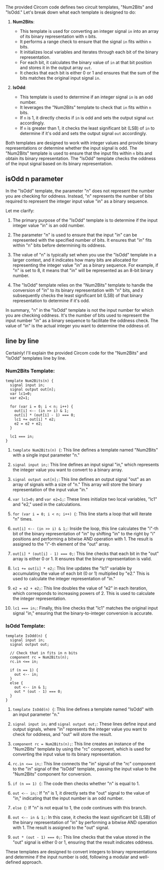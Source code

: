 The provided Circom code defines two circuit templates, "Num2Bits" and "IsOdd." Let's break down what each template is designed to do:

1. **Num2Bits**:
   - This template is used for converting an integer signal `in` into an array of its binary representation with `n` bits.
   - It performs a range check to ensure that the signal `in` fits within `n` bits.
   - It initializes local variables and iterates through each bit of the binary representation.
   - For each bit, it calculates the binary value of `in` at that bit position and stores it in the output array `out`.
   - It checks that each bit is either 0 or 1 and ensures that the sum of the bits matches the original input signal `in`.

2. **IsOdd**:
   - This template is used to determine if an integer signal `in` is an odd number.
   - It leverages the "Num2Bits" template to check that `in` fits within `n` bits.
   - If `n` is 1, it directly checks if `in` is odd and sets the output signal `out` accordingly.
   - If `n` is greater than 1, it checks the least significant bit (LSB) of `in` to determine if it's odd and sets the output signal `out` accordingly.

Both templates are designed to work with integer values and provide binary representations or determine whether the input signal is odd. The "Num2Bits" template is used to ensure that the input fits within `n` bits and obtain its binary representation. The "IsOdd" template checks the oddness of the input signal based on its binary representation.


## isOdd n parameter

In the "IsOdd" template, the parameter "n" does not represent the number you are checking for oddness. Instead, "n" represents the number of bits required to represent the integer input value "in" as a binary sequence.

Let me clarify:

1. The primary purpose of the "IsOdd" template is to determine if the input integer value "in" is an odd number. 

2. The parameter "n" is used to ensure that the input "in" can be represented with the specified number of bits. It ensures that "in" fits within "n" bits before determining its oddness.

3. The value of "n" is typically set when you use the "IsOdd" template in a larger context, and it indicates how many bits are allocated for representing the integer value "in" as a binary sequence. For example, if "n" is set to 8, it means that "in" will be represented as an 8-bit binary number.

4. The "IsOdd" template relies on the "Num2Bits" template to handle the conversion of "in" to its binary representation with "n" bits, and it subsequently checks the least significant bit (LSB) of that binary representation to determine if it's odd.

In summary, "n" in the "IsOdd" template is not the input number for which you are checking oddness. It's the number of bits used to represent the input number "in" as a binary sequence to facilitate the oddness check. The value of "in" is the actual integer you want to determine the oddness of.


## line by line

Certainly! I'll explain the provided Circom code for the "Num2Bits" and "IsOdd" templates line by line.

### Num2Bits Template:

```circom
template Num2Bits(n) {
  signal input in;
  signal output out[n];
  var lc1=0;
  var e2=1;

  for (var i = 0; i < n; i++) {
    out[i] <-- (in >> i) & 1;
    out[i] * (out[i] - 1) === 0;
    lc1 += out[i] * e2;
    e2 = e2 + e2;
  }

  lc1 === in;
}
```

1. `template Num2Bits(n) {`: This line defines a template named "Num2Bits" with a single input parameter "n."

2. `signal input in;`: This line defines an input signal "in," which represents the integer value you want to convert to a binary array.

3. `signal output out[n];`: This line defines an output signal "out" as an array of signals with a size of "n." This array will store the binary representation of the input value "in."

4. `var lc1=0;` and `var e2=1;`: These lines initialize two local variables, "lc1" and "e2," used in the calculations.

5. `for (var i = 0; i < n; i++) {`: This line starts a loop that will iterate "n" times.

6. `out[i] <-- (in >> i) & 1;`: Inside the loop, this line calculates the "i"-th bit of the binary representation of "in" by shifting "in" to the right by "i" positions and performing a bitwise AND operation with 1. The result is assigned to the "i"-th element of the "out" array.

7. `out[i] * (out[i] - 1) === 0;`: This line checks that each bit in the "out" array is either 0 or 1. It ensures that the binary representation is valid.

8. `lc1 += out[i] * e2;`: This line updates the "lc1" variable by accumulating the value of each bit (0 or 1) multiplied by "e2." This is used to calculate the integer representation of "in."

9. `e2 = e2 + e2;`: This line doubles the value of "e2" in each iteration, which corresponds to increasing powers of 2. This is used to calculate the integer representation.

10. `lc1 === in;`: Finally, this line checks that "lc1" matches the original input signal "in," ensuring that the binary-to-integer conversion is accurate.

### IsOdd Template:

```circom
template IsOdd(n) {
  signal input in;
  signal output out;

  // Check that in fits in n bits
  component rc = Num2Bits(n);
  rc.in <== in;

  if (n == 1) {
    out <-- in;
  }
  else {
    out <-- in & 1;
    out * (out - 1) === 0;
  }
}
```

1. `template IsOdd(n) {`: This line defines a template named "IsOdd" with an input parameter "n."

2. `signal input in;` and `signal output out;`: These lines define input and output signals, where "in" represents the integer value you want to check for oddness, and "out" will store the result.

3. `component rc = Num2Bits(n);`: This line creates an instance of the "Num2Bits" template by using the "rc" component, which is used for converting the input value to its binary representation.

4. `rc.in <== in;`: This line connects the "in" signal of the "rc" component to the "in" signal of the "IsOdd" template, passing the input value to the "Num2Bits" component for conversion.

5. `if (n == 1) {`: The code then checks whether "n" is equal to 1.

6. `out <-- in;`: If "n" is 1, it directly sets the "out" signal to the value of "in," indicating that the input number is an odd number.

7. `else {`: If "n" is not equal to 1, the code continues with this branch.

8. `out <-- in & 1;`: In this case, it checks the least significant bit (LSB) of the binary representation of "in" by performing a bitwise AND operation with 1. The result is assigned to the "out" signal.

9. `out * (out - 1) === 0;`: This line checks that the value stored in the "out" signal is either 0 or 1, ensuring that the result indicates oddness.

These templates are designed to convert integers to binary representations and determine if the input number is odd, following a modular and well-defined approach.
